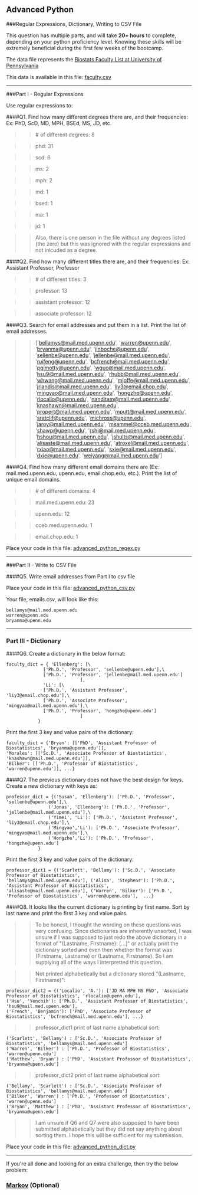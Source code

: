 ## Advanced Python    

###Regular Expressions, Dictionary, Writing to CSV File  

This question has multiple parts, and will take **20+ hours** to complete, depending on your python proficiency level.  Knowing these skills will be extremely beneficial during the first few weeks of the bootcamp.

The data file represents the [Biostats Faculty List at University of Pennsylvania](http://www.med.upenn.edu/cceb/biostat/faculty.shtml)

This data is available in this file:  [faculty.csv](python/faculty.csv)

--- 

###Part I - Regular Expressions  

Use regular expressions to:

####Q1. Find how many different degrees there are, and their frequencies: Ex:  PhD, ScD, MD, MPH, BSEd, MS, JD, etc.

>> \# of different degrees: 8

>> phd: 31

>> scd: 6

>> ms: 2

>> mph: 2

>> md: 1

>> bsed: 1

>> ma: 1

>> jd: 1

>> Also, there is one person in the file without any degrees listed (the zero) but this was ignored with the regular expressions and not inlcuded as a degree.


####Q2. Find how many different titles there are, and their frequencies:  Ex:  Assistant Professor, Professor

>> \# of different titles: 3

>>professor: 13

>>assistant professor: 12

>>associate professor: 12

####Q3. Search for email addresses and put them in a list.  Print the list of email addresses.

>> ['bellamys@mail.med.upenn.edu', 'warren@upenn.edu', 'bryanma@upenn.edu', 'jinboche@upenn.edu', 'sellenbe@upenn.edu', 'jellenbe@mail.med.upenn.edu', 'ruifeng@upenn.edu', 'bcfrench@mail.med.upenn.edu', 'pgimotty@upenn.edu', 'wguo@mail.med.upenn.edu', 'hsu9@mail.med.upenn.edu', 'rhubb@mail.med.upenn.edu', 'whwang@mail.med.upenn.edu', 'mjoffe@mail.med.upenn.edu', 'jrlandis@mail.med.upenn.edu', 'liy3@email.chop.edu', 'mingyao@mail.med.upenn.edu', 'hongzhe@upenn.edu', 'rlocalio@upenn.edu', 'nanditam@mail.med.upenn.edu', 'knashawn@mail.med.upenn.edu', 'propert@mail.med.upenn.edu', 'mputt@mail.med.upenn.edu', 'sratclif@upenn.edu', 'michross@upenn.edu', 'jaroy@mail.med.upenn.edu', 'msammel@cceb.med.upenn.edu', 'shawp@upenn.edu', 'rshi@mail.med.upenn.edu', 'hshou@mail.med.upenn.edu', 'jshults@mail.med.upenn.edu', 'alisaste@mail.med.upenn.edu', 'atroxel@mail.med.upenn.edu', 'rxiao@mail.med.upenn.edu', 'sxie@mail.med.upenn.edu', 'dxie@upenn.edu', 'weiyang@mail.med.upenn.edu']



####Q4. Find how many different email domains there are (Ex:  mail.med.upenn.edu, upenn.edu, email.chop.edu, etc.).  Print the list of unique email domains.

>> \# of different domains: 4

>> mail.med.upenn.edu: 23

>> upenn.edu: 12

>> cceb.med.upenn.edu: 1

>> email.chop.edu: 1

Place your code in this file: [advanced_python_regex.py](python/advanced_python_regex.py)

---

###Part II - Write to CSV File

####Q5.  Write email addresses from Part I to csv file

Place your code in this file: [advanced_python_csv.py](python/advanced_python_csv.py)

Your file, emails.csv, will look like this:
```
bellamys@mail.med.upenn.edu
warren@upenn.edu
bryanma@upenn.edu
```

---

### Part III - Dictionary

####Q6.  Create a dictionary in the below format:
```
faculty_dict = { 'Ellenberg': [\
              ['Ph.D.', 'Professor', 'sellenbe@upenn.edu'],\
              ['Ph.D.', 'Professor', 'jellenbe@mail.med.upenn.edu']
                            ],
              'Li': [\
              ['Ph.D.', 'Assistant Professor', 'liy3@email.chop.edu'],\
              ['Ph.D.', 'Associate Professor', 'mingyao@mail.med.upenn.edu'],\
              ['Ph.D.', 'Professor', 'hongzhe@upenn.edu']
                            ]
            }
```
Print the first 3 key and value pairs of the dictionary:

>> 
```
faculty_dict = {'Bryan': [['PhD', 'Assistant Professor of Biostatistics', 'bryanma@upenn.edu']], 
'Morales': [['Sc.D.', 'Associate Professor of Biostatistics', 'knashawn@mail.med.upenn.edu']], 
'Bilker': [['Ph.D.', 'Professor of Biostatistics', 'warren@upenn.edu']], ...}
```

####Q7.  The previous dictionary does not have the best design for keys.  Create a new dictionary with keys as:

```
professor_dict = {('Susan', 'Ellenberg'): ['Ph.D.', 'Professor', 'sellenbe@upenn.edu'],\
                ('Jonas', 'Ellenberg'): ['Ph.D.', 'Professor', 'jellenbe@mail.med.upenn.edu'],\
                ('Yimei', 'Li'): ['Ph.D.', 'Assistant Professor', 'liy3@email.chop.edu'],\
                ('Mingyao','Li'): ['Ph.D.', 'Associate Professor', 'mingyao@mail.med.upenn.edu'],\
                ('Hongzhe','Li'): ['Ph.D.', 'Professor', 'hongzhe@upenn.edu']
            }
```

Print the first 3 key and value pairs of the dictionary:

>> 
```
professor_dict1 = {('Scarlett', 'Bellamy'): ['Sc.D.', 'Associate Professor of Biostatistics',
'bellamys@mail.med.upenn.edu'], ('Alisa', 'Stephens'): ['Ph.D.', 'Assistant Professor of Biostatistics',
'alisaste@mail.med.upenn.edu'], ('Warren', 'Bilker'): ['Ph.D.', 'Professor of Biostatistics', 'warren@upenn.edu'],  ...}
```

####Q8.  It looks like the current dictionary is printing by first name.  Sort by last name and print the first 3 key and value pairs.  

>> To be honest, I thought the wording on these questions was very confusing. Since dictionaries are inherently unsorted, I was unsure if I was supposed to just redo the above dictionary in a format of "(Lastname, Firstname): [...]" or actually print the dictionary sorted and even then whether the format was (Firstname, Lastname) or (Lastname, Firstname). So I am supplying all of the ways I interpretted this question.

>> Not printed alphabetically but a dictionary stored "(Lastname, Firstname)":
```
professor_dict2 = {('Localio', 'A.'): ['JD MA MPH MS PhD', 'Associate Professor of Biostatistics', 'rlocalio@upenn.edu'], 
('Hsu', 'Yenchih'): ['Ph.D.', 'Assistant Professor of Biostatistics', 'hsu9@mail.med.upenn.edu'], 
('French', 'Benjamin'): ['PhD', 'Associate Professor of Biostatistics', 'bcfrench@mail.med.upenn.edu'], ...}
```

>> professor_dict1 print of last name alphabetical sort:
```
('Scarlett', 'Bellamy') : ['Sc.D.', 'Associate Professor of Biostatistics', 'bellamys@mail.med.upenn.edu']
('Warren', 'Bilker') : ['Ph.D.', 'Professor of Biostatistics', 'warren@upenn.edu']
('Matthew', 'Bryan') : ['PhD', 'Assistant Professor of Biostatistics', 'bryanma@upenn.edu']
```

>> professor_dict2 print of last name alphabetical sort:
```
('Bellamy', 'Scarlett') : ['Sc.D.', 'Associate Professor of Biostatistics', 'bellamys@mail.med.upenn.edu']
('Bilker', 'Warren') : ['Ph.D.', 'Professor of Biostatistics', 'warren@upenn.edu']
('Bryan', 'Matthew') : ['PhD', 'Assistant Professor of Biostatistics', 'bryanma@upenn.edu']
```

>> I am unsure if Q6 and Q7 were also supposed to have been submitted alphabetically but they did not say anything about sorting them. I hope this will be sufficient for my submission.

Place your code in this file: [advanced_python_dict.py](python/advanced_python_dict.py)

--- 

If you're all done and looking for an extra challenge, then try the below problem:  

### [Markov](python/markov.py) (Optional)


